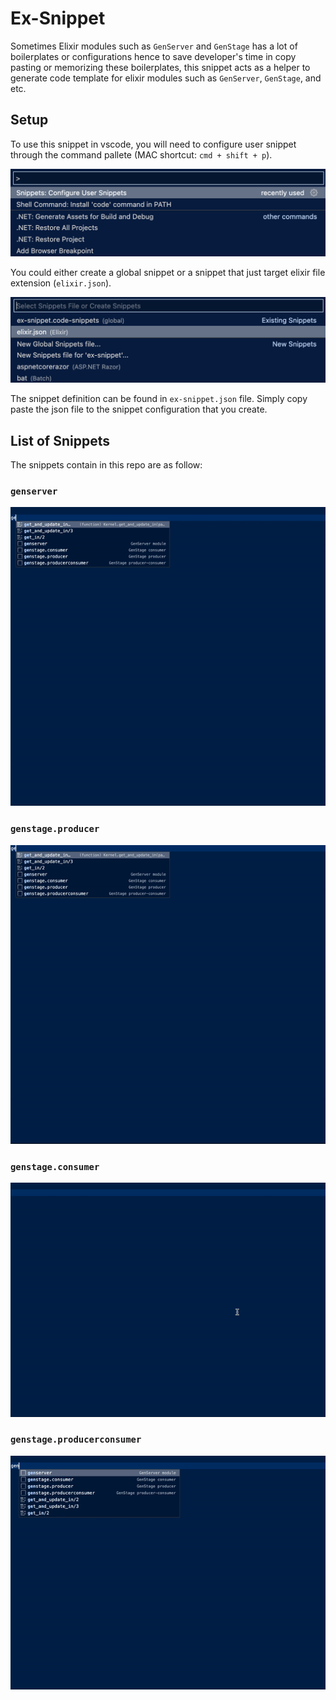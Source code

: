 # Ex-Snippet

Sometimes Elixir modules such as `GenServer` and `GenStage` has a lot of boilerplates or configurations hence to save developer's time in copy pasting or memorizing these boilerplates, this snippet acts as a helper to generate code template for elixir modules such as `GenServer`, `GenStage`, and etc.

## Setup

To use this snippet in vscode, you will need to configure user snippet through the command pallete (MAC shortcut: `cmd + shift + p`).

![vscode-command-pallete](./imgs/vscode-cmd-pallete.png)

You could either create a global snippet or a snippet that just target elixir file extension (`elixir.json`).

![vscode-use-snippet](./imgs/vscode-snippet.png)

The snippet definition can be found in `ex-snippet.json` file. Simply copy paste the json file to the snippet configuration that you create.

## List of Snippets

The snippets contain in this repo are as follow:

### `genserver`

![genserver](./imgs/genserver.gif)

### `genstage.producer`

![genserver](./imgs/genstage-producer.gif)

### `genstage.consumer`

![genserver](./imgs/genstage-consumer.gif)

### `genstage.producerconsumer`

![genserver](./imgs/genstage-producerconsumer.gif)
